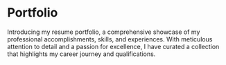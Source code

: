 # Portfolio

Introducing my resume portfolio, a comprehensive showcase of my professional accomplishments, skills, and experiences. With meticulous attention to detail and a passion for excellence, I have curated a collection that highlights my career journey and qualifications.
